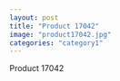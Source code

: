 ```yaml
---
layout: post
title: "Product 17042"
image: "product17042.jpg"
categories: "category1"
---
```

Product 17042
